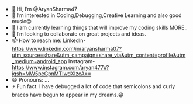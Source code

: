 - 👋 Hi, I’m @AryanSharma47
- 👀 I’m interested in Coding,Debugging,Creative Learning and also good music😊
- 🌱 I am currently learning things that will improve my coding skills MORE..
- 💞️ I’m looking to collaborate on great projects and ideas.
- 📫 How to reach me: LinkedIn-https://www.linkedin.com/in/aryansharma07?utm_source=share&utm_campaign=share_via&utm_content=profile&utm_medium=android_app      Instagram- https://www.instagram.com/aryan477x?igsh=MW5peGpnMTIwdXIzcA==
- 😄 Pronouns: ...
- ⚡ Fun fact: I have debugged a lot of code that semicolons and curly braces have begun to appear in my dreams.😁

<!---
AryanSharma47/AryanSharma47 is a ✨ special ✨ repository because its `README.md` (this file) appears on your GitHub profile.
You can click the Preview link to take a look at your changes.
--->

